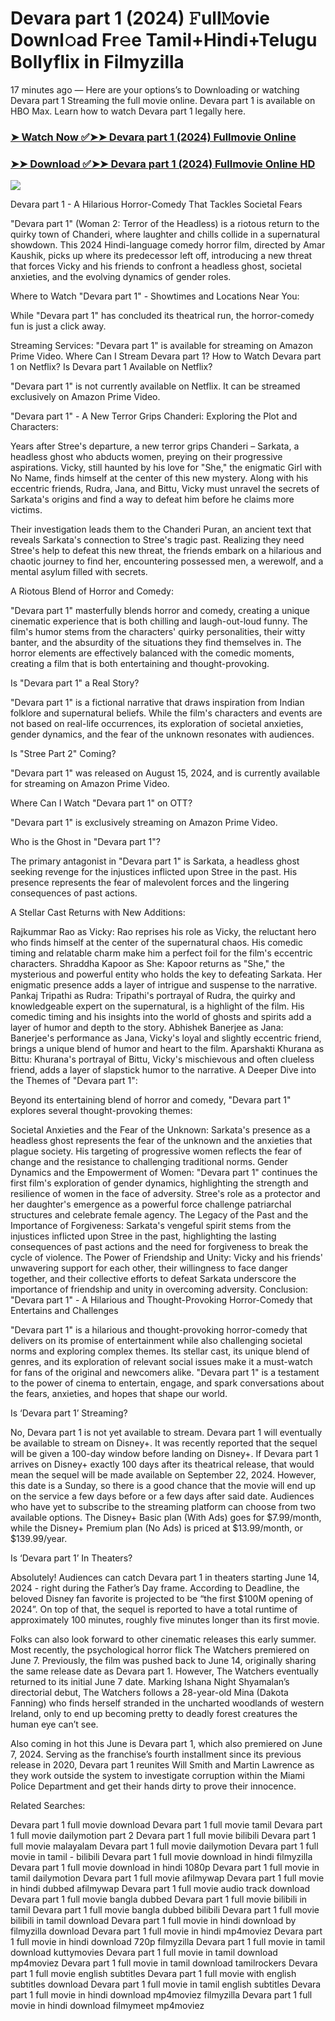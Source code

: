 # Devara part 1 (2024) 𝙵ull𝙼ovie Downl𝚘ad Fr𝚎e Tamil+Hindi+Telugu Bollyflix in Filmyzilla
17 minutes ago — Here are your options’s to Downloading or watching Devara part 1 Streaming the full movie online. Devara part 1 is available on HBO Max. Learn how to watch Devara part 1 legally here.

### [➤ Watch Now ✅➤➤ Devara part 1 (2024) Fullmovie Online](https://t.co/qWa8g8VIKU)

### [➤➤ Download ✅➤➤ Devara part 1 (2024) Fullmovie Online HD](https://t.co/ibcdhg0UEV)

<p dir="auto"><a href="https://t.co/qWa8g8VIKU" title="PLAY NOW" rel="nofollow"><img src="https://i.imgur.com/jhNGoEt.gif" style="max-width: 100%;"></a></p>


Devara part 1 - A Hilarious Horror-Comedy That Tackles Societal Fears

"Devara part 1" (Woman 2: Terror of the Headless) is a riotous return to the quirky town of Chanderi, where laughter and chills collide in a supernatural showdown. This 2024 Hindi-language comedy horror film, directed by Amar Kaushik, picks up where its predecessor left off, introducing a new threat that forces Vicky and his friends to confront a headless ghost, societal anxieties, and the evolving dynamics of gender roles.

Where to Watch "Devara part 1" - Showtimes and Locations Near You:

While "Devara part 1" has concluded its theatrical run, the horror-comedy fun is just a click away.

Streaming Services: "Devara part 1" is available for streaming on Amazon Prime Video.
Where Can I Stream Devara part 1? How to Watch Devara part 1 on Netflix? Is Devara part 1 Available on Netflix?

"Devara part 1" is not currently available on Netflix. It can be streamed exclusively on Amazon Prime Video.

"Devara part 1" - A New Terror Grips Chanderi: Exploring the Plot and Characters:

Years after Stree's departure, a new terror grips Chanderi – Sarkata, a headless ghost who abducts women, preying on their progressive aspirations. Vicky, still haunted by his love for "She," the enigmatic Girl with No Name, finds himself at the center of this new mystery. Along with his eccentric friends, Rudra, Jana, and Bittu, Vicky must unravel the secrets of Sarkata's origins and find a way to defeat him before he claims more victims.

Their investigation leads them to the Chanderi Puran, an ancient text that reveals Sarkata's connection to Stree's tragic past. Realizing they need Stree's help to defeat this new threat, the friends embark on a hilarious and chaotic journey to find her, encountering possessed men, a werewolf, and a mental asylum filled with secrets.

A Riotous Blend of Horror and Comedy:

"Devara part 1" masterfully blends horror and comedy, creating a unique cinematic experience that is both chilling and laugh-out-loud funny. The film's humor stems from the characters' quirky personalities, their witty banter, and the absurdity of the situations they find themselves in. The horror elements are effectively balanced with the comedic moments, creating a film that is both entertaining and thought-provoking.

Is "Devara part 1" a Real Story?

"Devara part 1" is a fictional narrative that draws inspiration from Indian folklore and supernatural beliefs. While the film's characters and events are not based on real-life occurrences, its exploration of societal anxieties, gender dynamics, and the fear of the unknown resonates with audiences.

Is "Stree Part 2" Coming?

"Devara part 1" was released on August 15, 2024, and is currently available for streaming on Amazon Prime Video.

Where Can I Watch "Devara part 1" on OTT?

"Devara part 1" is exclusively streaming on Amazon Prime Video.

Who is the Ghost in "Devara part 1"?

The primary antagonist in "Devara part 1" is Sarkata, a headless ghost seeking revenge for the injustices inflicted upon Stree in the past. His presence represents the fear of malevolent forces and the lingering consequences of past actions.

A Stellar Cast Returns with New Additions:

Rajkummar Rao as Vicky: Rao reprises his role as Vicky, the reluctant hero who finds himself at the center of the supernatural chaos. His comedic timing and relatable charm make him a perfect foil for the film's eccentric characters.
Shraddha Kapoor as She: Kapoor returns as "She," the mysterious and powerful entity who holds the key to defeating Sarkata. Her enigmatic presence adds a layer of intrigue and suspense to the narrative.
Pankaj Tripathi as Rudra: Tripathi's portrayal of Rudra, the quirky and knowledgeable expert on the supernatural, is a highlight of the film. His comedic timing and his insights into the world of ghosts and spirits add a layer of humor and depth to the story.
Abhishek Banerjee as Jana: Banerjee's performance as Jana, Vicky's loyal and slightly eccentric friend, brings a unique blend of humor and heart to the film.
Aparshakti Khurana as Bittu: Khurana's portrayal of Bittu, Vicky's mischievous and often clueless friend, adds a layer of slapstick humor to the narrative.
A Deeper Dive into the Themes of "Devara part 1":

Beyond its entertaining blend of horror and comedy, "Devara part 1" explores several thought-provoking themes:

Societal Anxieties and the Fear of the Unknown: Sarkata's presence as a headless ghost represents the fear of the unknown and the anxieties that plague society. His targeting of progressive women reflects the fear of change and the resistance to challenging traditional norms.
Gender Dynamics and the Empowerment of Women: "Devara part 1" continues the first film's exploration of gender dynamics, highlighting the strength and resilience of women in the face of adversity. Stree's role as a protector and her daughter's emergence as a powerful force challenge patriarchal structures and celebrate female agency.
The Legacy of the Past and the Importance of Forgiveness: Sarkata's vengeful spirit stems from the injustices inflicted upon Stree in the past, highlighting the lasting consequences of past actions and the need for forgiveness to break the cycle of violence.
The Power of Friendship and Unity: Vicky and his friends' unwavering support for each other, their willingness to face danger together, and their collective efforts to defeat Sarkata underscore the importance of friendship and unity in overcoming adversity.
Conclusion: "Devara part 1" - A Hilarious and Thought-Provoking Horror-Comedy that Entertains and Challenges

"Devara part 1" is a hilarious and thought-provoking horror-comedy that delivers on its promise of entertainment while also challenging societal norms and exploring complex themes. Its stellar cast, its unique blend of genres, and its exploration of relevant social issues make it a must-watch for fans of the original and newcomers alike. "Devara part 1" is a testament to the power of cinema to entertain, engage, and spark conversations about the fears, anxieties, and hopes that shape our world.


Is ‘Devara part 1’ Streaming?

No, Devara part 1 is not yet available to stream. Devara part 1 will eventually be available to stream on Disney+. It was recently reported that the sequel will be given a 100-day window before landing on Disney+. If Devara part 1 arrives on Disney+ exactly 100 days after its theatrical release, that would mean the sequel will be made available on September 22, 2024. However, this date is a Sunday, so there is a good chance that the movie will end up on the service a few days before or a few days after said date. Audiences who have yet to subscribe to the streaming platform can choose from two available options. The Disney+ Basic plan (With Ads) goes for $7.99/month, while the Disney+ Premium plan (No Ads) is priced at $13.99/month, or $139.99/year.

Is ‘Devara part 1’ In Theaters?

Absolutely! Audiences can catch Devara part 1 in theaters starting June 14, 2024 - right during the Father’s Day frame. According to Deadline, the beloved Disney fan favorite is projected to be “the first $100M opening of 2024”. On top of that, the sequel is reported to have a total runtime of approximately 100 minutes, roughly five minutes longer than its first movie.

Folks can also look forward to other cinematic releases this early summer. Most recently, the psychological horror flick The Watchers premiered on June 7. Previously, the film was pushed back to June 14, originally sharing the same release date as Devara part 1. However, The Watchers eventually returned to its initial June 7 date. Marking Ishana Night Shyamalan’s directorial debut, The Watchers follows a 28-year-old Mina (Dakota Fanning) who finds herself stranded in the uncharted woodlands of western Ireland, only to end up becoming pretty to deadly forest creatures the human eye can’t see.

Also coming in hot this June is Devara part 1, which also premiered on June 7, 2024. Serving as the franchise’s fourth installment since its previous release in 2020, Devara part 1 reunites Will Smith and Martin Lawrence as they work outside the system to investigate corruption within the Miami Police Department and get their hands dirty to prove their innocence.


Related Searches:

Devara part 1 full movie download
Devara part 1 full movie tamil
Devara part 1 full movie dailymotion part 2
Devara part 1 full movie bilibili
Devara part 1 full movie malayalam
Devara part 1 full movie dailymotion
Devara part 1 full movie in tamil - bilibili
Devara part 1 full movie download in hindi filmyzilla
Devara part 1 full movie download in hindi 1080p
Devara part 1 full movie in tamil dailymotion
Devara part 1 full movie afilmywap
Devara part 1 full movie in hindi dubbed afilmywap
Devara part 1 full movie audio track download
Devara part 1 full movie bangla dubbed
Devara part 1 full movie bilibili in tamil
Devara part 1 full movie bangla dubbed bilibili
Devara part 1 full movie bilibili in tamil download
Devara part 1 full movie in hindi download by filmyzilla
download Devara part 1 full movie in hindi mp4moviez
Devara part 1 full movie in hindi download 720p filmyzilla
Devara part 1 full movie in tamil download kuttymovies
Devara part 1 full movie in tamil download mp4moviez
Devara part 1 full movie in tamil download tamilrockers
Devara part 1 full movie english subtitles
Devara part 1 full movie with english subtitles download
Devara part 1 full movie in tamil english subtitles
Devara part 1 full movie in hindi download mp4moviez filmyzilla
Devara part 1 full movie in hindi download filmymeet mp4moviez
